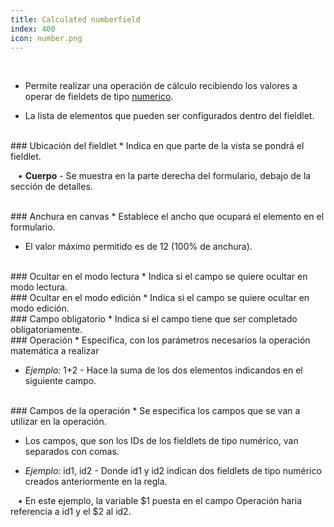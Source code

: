 ```yaml
---
title: Calculated numberfield
index: 400
icon: number.png
---
```


    
<br />

* Permite realizar una operación de cálculo recibiendo los valores a operar de fieldets de tipo [numerico](Reglas/Paleta/Fieldlets/Numberfield).


* La lista de elementos que pueden ser configurados dentro del fieldlet.


<br />
### Ubicación del fieldlet
* Indica en que parte de la vista se pondrá el fieldlet. <br />

&nbsp; &nbsp;• **Cuerpo** - Se muestra en la parte derecha del formulario, debajo de la sección de detalles.

<br />
### Anchura en canvas
* Establece el ancho que ocupará el elemento en el formulario.

* El valor máximo permitido es de 12 (100% de anchura).

<br />
### Ocultar en el modo lectura
* Indica si el campo se quiere ocultar en modo lectura.

<br />
### Ocultar en el modo edición
* Indica si el campo se quiere ocultar en modo edición.

<br />
### Campo obligatorio
* Indica si el campo tiene que ser completado obligatoriamente.

<br />
### Operación
* Especifica, con los parámetros necesarios la operación matemática a realizar

* *Ejemplo:* $1+$2 - Hace la suma de los dos elementos indicandos en el siguiente campo.

<br />
### Campos de la operación
* Se especifica los campos que se van a utilizar en la operación.

* Los campos, que son los IDs de los fieldlets de tipo numérico, van separados con comas.

* *Ejemplo:* id1, id2 - Donde id1 y id2 indican dos fieldlets de tipo numérico creados anteriormente en la regla. <br />

&nbsp; &nbsp;• En este ejemplo, la variable $1 puesta en el campo Operación haria referencia a id1 y el $2 al id2.